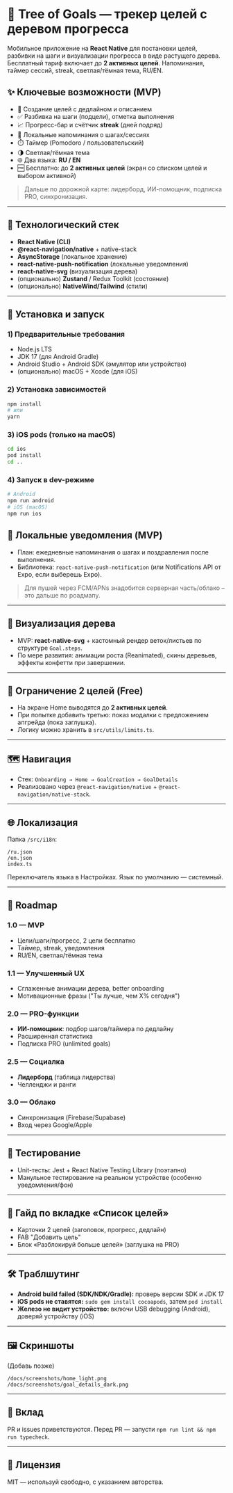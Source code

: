 # 🌳 Tree of Goals — трекер целей с деревом прогресса

Мобильное приложение на **React Native** для постановки целей, разбивки на шаги и визуализации прогресса в виде растущего дерева. Бесплатный тариф включает до **2 активных целей**. Напоминания, таймер сессий, streak, светлая/тёмная тема, RU/EN.

## ✨ Ключевые возможности (MVP)

* 🥅 Создание целей с дедлайном и описанием
* ✅ Разбивка на шаги (подцели), отметка выполнения
* 📈 Прогресс-бар и счётчик **streak** (дней подряд)
* 🔔 Локальные напоминания о шагах/сессиях
* ⏱️ Таймер (Pomodoro / пользовательский)
* 🌗 Светлая/тёмная тема
* 🌐 Два языка: **RU / EN**
* 🆓 Бесплатно: до **2 активных целей** (экран со списком целей и выбором активной)

> Дальше по дорожной карте: лидерборд, ИИ-помощник, подписка PRO, синхронизация.

---

## 🧱 Технологический стек

* **React Native (CLI)**
* **@react-navigation/native** + native-stack
* **AsyncStorage** (локальное хранение)
* **react-native-push-notification** (локальные уведомления)
* **react-native-svg** (визуализация дерева)
* (опционально) **Zustand** / Redux Toolkit (состояние)
* (опционально) **NativeWind/Tailwind** (стили)

---

## 🔧 Установка и запуск

### 1) Предварительные требования

* Node.js LTS
* JDK 17 (для Android Gradle)
* Android Studio + Android SDK (эмулятор или устройство)
* (опционально) macOS + Xcode (для iOS)

### 2) Установка зависимостей

```bash
npm install
# или
yarn
```

### 3) iOS pods (только на macOS)

```bash
cd ios
pod install
cd ..
```

### 4) Запуск в dev-режиме

```bash
# Android
npm run android
# iOS (macOS)
npm run ios
```

## 🔔 Локальные уведомления (MVP)

* План: ежедневные напоминания о шагах и поздравления после выполнения.
* Библиотека: `react-native-push-notification` (или Notifications API от Expo, если выберешь Expo).

> Для пушей через FCM/APNs знадобится серверная часть/облако – это дальше по роадмапу.

---

## 🌲 Визуализация дерева

* MVP: **react-native-svg** + кастомный рендер веток/листьев по структуре `Goal.steps`.
* По мере развития: анимации роста (Reanimated), скины деревьев, эффекты конфетти при завершении.

---

## 🔐 Ограничение 2 целей (Free)

* На экране Home выводятся до **2 активных целей**.
* При попытке добавить третью: показ модалки с предложением апгрейда (пока заглушка).
* Логику можно хранить в `src/utils/limits.ts`.

---

## 🗺️ Навигация

* Стек: `Onboarding → Home → GoalCreation → GoalDetails`
* Реализовано через `@react-navigation/native` + `@react-navigation/native-stack`.

---

## 🌐 Локализация

Папка `/src/i18n`:

```
/ru.json
/en.json
index.ts
```

Переключатель языка в Настройках. Язык по умолчанию — системный.

---

## 🎯 Roadmap

### 1.0 — MVP

* Цели/шаги/прогресс, 2 цели бесплатно
* Таймер, streak, уведомления
* RU/EN, светлая/тёмная тема

### 1.1 — Улучшенный UX

* Сглаженные анимации дерева, better onboarding
* Мотивационные фразы ("Ты лучше, чем X% сегодня")

### 2.0 — PRO-функции

* **ИИ-помощник**: подбор шагов/таймера по дедлайну
* Расширенная статистика
* Подписка PRO (unlimited goals)

### 2.5 — Социалка

* **Лидерборд** (таблица лидерства)
* Челленджи и ранги

### 3.0 — Облако

* Синхронизация (Firebase/Supabase)
* Вход через Google/Apple

---

## 🧪 Тестирование

* Unit-тесты: Jest + React Native Testing Library (поэтапно)
* Манульное тестирование на реальном устройстве (особенно уведомления/фон)

---

## 🧭 Гайд по вкладке «Список целей»

* Карточки 2 целей (заголовок, прогресс, дедлайн)
* FAB "Добавить цель"
* Блок «Разблокируй больше целей» (заглушка на PRO)

---

## 🛠️ Траблшутинг

* **Android build failed (SDK/NDK/Gradle):** проверь версии SDK и JDK 17
* **iOS pods не ставятся:** `sudo gem install cocoapods`, затем `pod install`
* **Железо не видит устройство:** включи USB debugging (Android), доверяй устройству (iOS)

---

## 🖼️ Скриншоты

(Добавь позже)

```
/docs/screenshots/home_light.png
/docs/screenshots/goal_details_dark.png
```

---

## 🤝 Вклад

PR и issues приветствуются. Перед PR — запусти `npm run lint && npm run typecheck`.

---

## 📄 Лицензия

MIT — используй свободно, с указанием авторства.